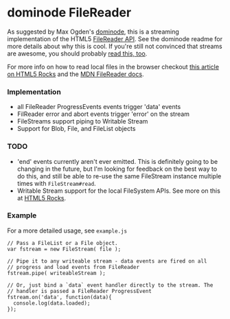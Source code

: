 # dominode FileReader

As suggested by Max Ogden's
[dominode](https://github.com/maxogden/dominode/), this is a streaming
implementation of the HTML5 [FileReader
API](http://www.w3.org/TR/FileAPI/#FileReader-interface). See the
dominode readme for more details about why this is cool. If you're still
not convinced that streams are awesome, you should
probably [read this, too](http://maxogden.com/node-streams).

For more info on how to read local files in the browser checkout [this article on
HTML5 Rocks](http://www.html5rocks.com/en/tutorials/file/dndfiles/) and
the [MDN FileReader
docs](https://developer.mozilla.org/en/DOM/FileReader).

### Implementation

* all FileReader ProgressEvents events trigger 'data' events
* FilReader error and abort events trigger 'error' on the stream
* FileStreams support piping to Writable Stream
* Support for Blob, File, and FileList objects

### TODO

* 'end' events currently aren't ever emitted. This is definitely going
  to be changing in the future, but I'm looking for feedback on the best
  way to do this, and still be able to re-use the same FileStream
  instance multiple times with `FileStream#read`.
* Writable Stream support for the local FileSystem APIs. See more on
  this at [HTML5
  Rocks](http://www.html5rocks.com/en/tutorials/file/filesystem/).

### Example

For a more detailed usage, see `example.js`

    // Pass a FileList or a File object.
    var fstream = new FileStream( file );

    // Pipe it to any writeable stream - data events are fired on all
    // progress and load events from FileReader
    fstream.pipe( writeableStream );

    // Or, just bind a `data` event handler directly to the stream. The
    // handler is passed a FileReader ProgressEvent
    fstream.on('data', function(data){
      console.log(data.loaded);
    });


